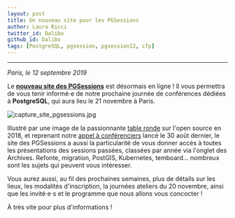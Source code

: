 ```yaml
---
layout: post
title: Un nouveau site pour les PGSessions
author: Laura Ricci
twitter_id: Dalibo
github_id: Dalibo
tags: [PostgreSQL, pgsession, pgsession12, cfp]
---
```


---
*Paris, le 12 septembre 2019*

Le **[nouveau site des PGSessions](https://dali.bo/2019_site_pgsessions)** est désormais en ligne ! Il vous permettra de vous tenir informé⋅e de notre prochaine journée de conférences dédiées à **PostgreSQL**, qui aura lieu le 21 novembre à Paris.

<!--MORE-->

![capture_site_pgsessions.jpg](https://raw.githubusercontent.com/dalibo/blog/gh-pages/img/capture_site_pgsessions.jpg)


Illustré par une image de la passionnante [table ronde](https://dali.bo/pgsession10_table_ronde) sur l'open source en 2018, et reprenant notre [appel à conférenciers](https://dali.bo/cfp_pgsession12) lancé le 30 août dernier, le site des PGSessions a aussi la particularité de vous donner 
accès à toutes les présentations des sessions passées, classées par année via l'onglet des Archives. Refonte, migration, PostGIS, Kubernetes, temboard... nombreux sont les sujets qui peuvent vous intéresser.

Vous aurez aussi, au fil des prochaines semaines, plus de détails sur les lieux, les modalités d'inscription, la journées ateliers du 20 novembre, ainsi que les invité⋅e⋅s et le programme que nous allons
vous concocter !


À très vite pour plus d'informations !

 




